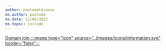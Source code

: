 ```yaml
---
author: paolomatarazzo
ms.author: paoloma
ms.date: 12/08/2022
ms.topic: include
---
```


[Domain join :::image type="icon" source="../images/icons/information.svg" border="false":::](../identity-protection/hello-for-business/hello-how-it-works-technology.md "Devices that are domain joined do not have any dependencies on Azure AD. Only local users accounts and Active Directory users can sign in to these devices")